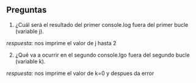 ## Preguntas

1. ¿Cuál será el resultado del primer console.log fuera del primer bucle (variable j).

*respuesta:* nos imprime el valor de j hasta 2

2. ¿Qué va a ocurrir en el segundo console.lgo fuera del segundo bucle (variable k).

*respuesta:* nos imprime el valor de k=0 y despues da error